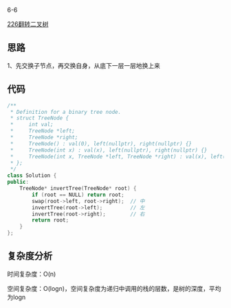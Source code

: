 6-6

[226翻转二叉树](https://leetcode.cn/problems/invert-binary-tree/)

## 思路
1、先交换子节点，再交换自身，从底下一层一层地换上来

## 代码
```cpp
/**
 * Definition for a binary tree node.
 * struct TreeNode {
 *     int val;
 *     TreeNode *left;
 *     TreeNode *right;
 *     TreeNode() : val(0), left(nullptr), right(nullptr) {}
 *     TreeNode(int x) : val(x), left(nullptr), right(nullptr) {}
 *     TreeNode(int x, TreeNode *left, TreeNode *right) : val(x), left(left), right(right) {}
 * };
 */
class Solution {
public:
    TreeNode* invertTree(TreeNode* root) {
        if (root == NULL) return root;
        swap(root->left, root->right);  // 中
        invertTree(root->left);         // 左
        invertTree(root->right);        // 右
        return root;
    }
};
```
## 复杂度分析
时间复杂度：O(n)

空间复杂度：O(logn)，空间复杂度为递归中调用的栈的层数，是树的深度，平均为logn
